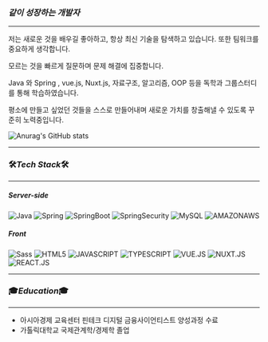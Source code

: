 ### *같이 성장하는 개발자*      
***
저는 새로운 것을 배우길 좋아하고, 항상 최신 기술을 탐색하고 있습니다. 또한 팀워크를 중요하게 생각합니다.   

모르는 것을 빠르게 질문하며 문제 해결에 집중합니다.   

Java 와 Spring , vue.js, Nuxt.js, 자료구조, 알고리즘, OOP 등을 독학과 그룹스터디를 통해 학습하였습니다.   

평소에 만들고 싶었던 것들을 스스로 만들어내며 새로운 가치를 창출해낼 수 있도록 꾸준히 노력중입니다.   

![Anurag's GitHub stats](https://github-readme-stats.vercel.app/api?username=lazerfit&theme=noctis_minimus&show_icons=true)

***



### 🛠️*Tech Stack*🛠️   
***
##### Server-side   

![Java](https://img.shields.io/badge/java-%23ED8B00.svg?style=for-the-badge&logo=openjdk&logoColor=white)
![Spring](https://img.shields.io/badge/spring-%236DB33F.svg?style=for-the-badge&logo=spring&logoColor=white)
![SpringBoot](https://img.shields.io/badge/springboot-6DB33F?style=for-the-badge&logo=springboot&logoColor=white)
![SpringSecurity](https://img.shields.io/badge/springsecurity-6DB33F?style=for-the-badge&logo=springsecurity&logoColor=white)
![MySQL](https://img.shields.io/badge/mysql-%2300f.svg?style=for-the-badge&logo=mysql&logoColor=white)
![AMAZONAWS](https://img.shields.io/badge/amazonwebservices-232F3E?style=for-the-badge&logo=amazonwebservices&logoColor=white)

##### Front

![Sass](https://img.shields.io/badge/sass-CC6699?style=for-the-badge&logo=sass&logoColor=white)
![HTML5](https://img.shields.io/badge/html5-E34F26?style=for-the-badge&logo=html5&logoColor=white)
![JAVASCRIPT](https://img.shields.io/badge/javascript-F7DF1E?style=for-the-badge&logo=javascript&logoColor=black)
![TYPESCRIPT](https://img.shields.io/badge/typescript-3178C6?style=for-the-badge&logo=typescript&logoColor=black)
![VUE.JS](https://img.shields.io/badge/vue.js-4FC08D?style=for-the-badge&logo=vue.js&logoColor=white)
![NUXT.JS](https://img.shields.io/badge/nuxt.js-00DC82?style=for-the-badge&logo=nuxt.js&logoColor=black)
![REACT.JS](https://img.shields.io/badge/-ReactJs-61DAFB?logo=react&logoColor=white&style=for-the-badge)
***
### 🎓*Education*🎓   
***
- 아시아경제 교육센터 핀테크 디지털 금융사이언티스트 양성과정 수료
- 가톨릭대학교 국제관계학/경제학 졸업
